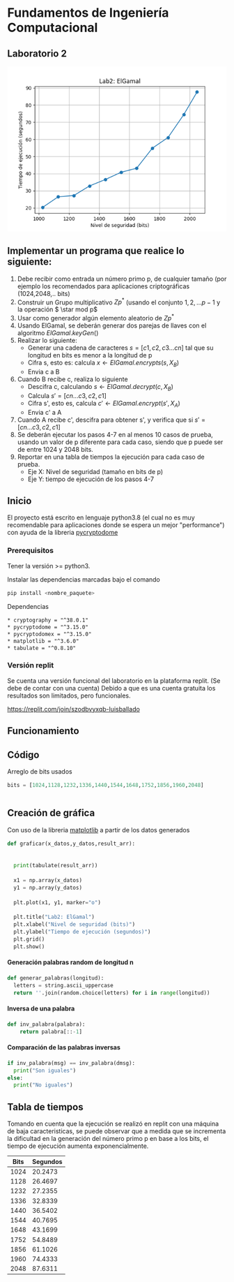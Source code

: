 # Fundamentos de Ingeniería Computacional

## Laboratorio 2

![grafica_resultados](https://raw.githubusercontent.com/luisballado/-fund_ing_comp_labs_dos/main/elgamal_output.png "Grafica de resultados")

## Implementar un programa que realice lo siguiente: ##

1. Debe recibir como entrada un número primo p, de cualquier tamaño (por ejemplo los recomendados para aplicaciones criptográficas (1024,2048,.. bits)
2. Construir un Grupo multiplicativo $Zp^{*}$ (usando el conjunto ${1,2,...p-1}$ y la operación $ \star mod p$
3. Usar como generador algún elemento aleatorio de $Zp^{*}$
4. Usando ElGamal, se deberán generar dos parejas de llaves con el algoritmo $ElGamal.keyGen()$
5. Realizar lo siguiente:
    * Generar una cadena de caracteres $s = [c1,c2,c3...cn]$ tal que su longitud en bits es menor a la longitud de p
    * Cifra s, esto es: calcula $x \leftarrow ElGamal.encrypts(s,X_{B})$
    *  Envia c a B   
6. Cuando B recibe c, realiza lo siguiente
    * Descifra c, calculando $s \leftarrow ElGamal.decrypt(c,X_{B})$
    * Calcula $s' = [cn...c3,c2,c1]$
    * Cifra s', esto es, calcula $c' \leftarrow ElGamal.encrypt(s',X_{A})$
    * Envia c' a A
7. Cuando A recibe c', descifra para obtener s', y verifica que si $s' = [cn...c3,c2,c1]$
8. Se deberán ejecutar los pasos 4-7 en al menos 10 casos de prueba, usando un valor de p diferente para cada caso, siendo que p puede ser de entre 1024 y 2048 bits.
9. Reportar en una tabla de tiempos la ejecución para cada caso de prueba.
    * Eje X: Nivel de seguridad (tamaño en bits de p)
    * Eje Y: tiempo de ejecución de los pasos 4-7


## Inicio

El proyecto está escrito en lenguaje python3.8 (el cual no es muy recomendable para aplicaciones donde se espera un mejor "performance") 
con ayuda de la libreria [pycryptodome](https://www.pycryptodome.org/ "pycryptodome")

### Prerequisitos

Tener la versión >= python3.

Instalar las dependencias marcadas bajo el comando 

```bash
pip install <nombre_paquete>
```

Dependencias

```
* cryptography = "^38.0.1"
* pycryptodome = "^3.15.0"
* pycryptodomex = "^3.15.0"
* matplotlib = "^3.6.0"
* tabulate = "^0.8.10"
```

### Versión replit

Se cuenta una versión funcional del laboratorio en la plataforma replit. (Se debe de contar con una cuenta)
Debido a que es una cuenta gratuita los resultados son limitados, pero funcionales.

https://replit.com/join/szodbvyxqb-luisballado


## Funcionamiento



## Código

Arreglo de bits usados

```python
bits = [1024,1128,1232,1336,1440,1544,1648,1752,1856,1960,2048]
```


```python

```

## Creación de gráfica 

Con uso de la libreria [matplotlib](https://matplotlib.org/ "matplotlib") a partir de los datos generados


```python
def graficar(x_datos,y_datos,result_arr):

  
  print(tabulate(result_arr))
  
  x1 = np.array(x_datos)
  y1 = np.array(y_datos)
  
  plt.plot(x1, y1, marker="o")
  
  plt.title("Lab2: ElGamal")
  plt.xlabel("Nivel de seguridad (bits)")
  plt.ylabel("Tiempo de ejecución (segundos)")
  plt.grid()
  plt.show()
```

#### Generación palabras random de longitud n
```python
def generar_palabras(longitud):
  letters = string.ascii_uppercase
  return ''.join(random.choice(letters) for i in range(longitud))
```

#### Inversa de una palabra

```python
def inv_palabra(palabra):
    return palabra[::-1]
```

#### Comparación de las palabras inversas

```python
if inv_palabra(msg) == inv_palabra(dmsg):
  print("Son iguales")
else:
  print("No iguales")
```

## Tabla de tiempos

Tomando en cuenta que la ejecución se realizó en replit con una máquina de baja caracteristicas, se puede observar que a medida que se incrementa la dificultad en la generación del número primo p en base a los bits, el tiempo de ejecución aumenta exponencialmente.

 Bits | Segundos
----- | --------
 1024 | 20.2473
 1128 | 26.4697
 1232 | 27.2355
 1336 | 32.8339
 1440 | 36.5402
 1544 | 40.7695
 1648 | 43.1699
 1752 | 54.8489
 1856 | 61.1026
 1960 | 74.4333
 2048 | 87.6311